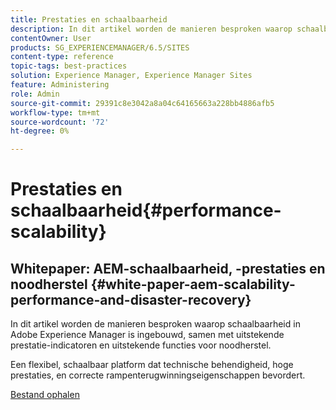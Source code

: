 ```yaml
---
title: Prestaties en schaalbaarheid
description: In dit artikel worden de manieren besproken waarop schaalbaarheid in AEM is ingebouwd, samen met prestatie-indicatoren en functies voor noodherstel.
contentOwner: User
products: SG_EXPERIENCEMANAGER/6.5/SITES
content-type: reference
topic-tags: best-practices
solution: Experience Manager, Experience Manager Sites
feature: Administering
role: Admin
source-git-commit: 29391c8e3042a8a04c64165663a228bb4886afb5
workflow-type: tm+mt
source-wordcount: '72'
ht-degree: 0%

---
```


# Prestaties en schaalbaarheid{#performance-scalability}

## Whitepaper: AEM-schaalbaarheid, -prestaties en noodherstel {#white-paper-aem-scalability-performance-and-disaster-recovery}

In dit artikel worden de manieren besproken waarop schaalbaarheid in Adobe Experience Manager is ingebouwd, samen met uitstekende prestatie-indicatoren en uitstekende functies voor noodherstel.

Een flexibel, schaalbaar platform dat technische behendigheid, hoge prestaties, en correcte rampenterugwinningseigenschappen bevordert.

[Bestand ophalen](assets/aem_scalability_whitepaperfinal-06122015je.pdf)
